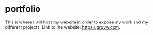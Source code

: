 # portfolio
This is where I will host my website in order to expose my work and my different projects.
Link to the website: https://gruvw.com.
